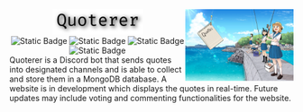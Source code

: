 <img src="./assets/quoterer.webp" alt="Wow&#8230; such Empty!" title="StealthyWhisper Icon" width="38%" align="right">
<div align="center">
  <picture>
    <source
        media="(prefers-color-scheme: dark)"
        srcset="./assets/title_dark.png"
    />
    <source
        media="(prefers-color-scheme: light), (prefers-color-scheme: no-preference)"
        srcset="./assets/title_light.png"
    />
    <img width="32%" src="./assets/title_light.png"/>
  </picture>
  <br>
  <img alt="Static Badge" src="https://img.shields.io/badge/Discord-%235865F2?style=flat&logo=discord&logoColor=white">
  <img alt="Static Badge" src="https://img.shields.io/badge/Node.js-%235FA04E?style=flat&logo=nodedotjs&logoColor=white">
  <img alt="Static Badge" src="https://img.shields.io/badge/Docker-%232496ED?style=flat&logo=docker&logoColor=white">
  <img alt="Static Badge" src="https://img.shields.io/badge/MongoDB-%2347A248?style=flat&logo=mongodb&logoColor=white">
</div>
Quoterer is a Discord bot that sends quotes into designated channels and is able to collect and store them in a MongoDB database. A website is in development which displays the quotes in real-time. Future updates may include voting and commenting functionalities for the website.
